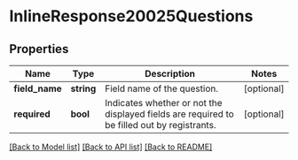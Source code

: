# InlineResponse20025Questions

## Properties
Name | Type | Description | Notes
------------ | ------------- | ------------- | -------------
**field_name** | **string** | Field name of the question. | [optional] 
**required** | **bool** | Indicates whether or not the displayed fields are required to be filled out by registrants. | [optional] 

[[Back to Model list]](../README.md#documentation-for-models) [[Back to API list]](../README.md#documentation-for-api-endpoints) [[Back to README]](../README.md)


